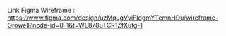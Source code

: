 Link Figma Wireframe : https://www.figma.com/design/uzMqJgVyiFIdgmYTemnHDu/wireframe-Growell?node-id=0-1&t=WE878uTCR1ZfXutg-1
